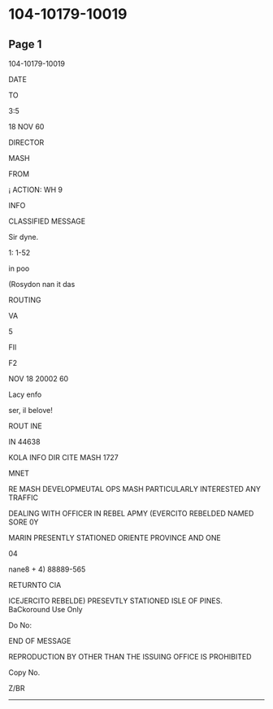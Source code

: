 # 104-10179-10019

## Page 1

104-10179-10019

DATE

TO

3:5

18 NOV 60

DIRECTOR

MASH

FROM

¡ ACTION: WH 9

INFO

CLASSIFIED MESSAGE

Sir dyne.

1: 1-52

in poo

(Rosydon nan it das

ROUTING

VA

5

FIl

F2

NOV 18 20002 60

Lacy enfo

ser, il belove!

ROUT INE

IN 44638

KOLA INFO DIR CITE MASH 1727

MNET

RE MASH DEVELOPMEUTAL OPS MASH PARTICULARLY INTERESTED ANY TRAFFIC

DEALING WITH OFFICER IN REBEL APMY (EVERCITO REBELDED NAMED SORE 0Y

MARIN PRESENTLY STATIONED ORIENTE PROVINCE AND ONE

04

nane8 + 4) 88889-565

RETURNTO CIA

ICEJERCITO REBELDE) PRESEVTLY STATIONED ISLE OF PINES. BaCkoround Use Only

Do No:

END OF MESSAGE

REPRODUCTION BY OTHER THAN THE ISSUING OFFICE IS PROHIBITED

Copy No.

Z/BR

---

